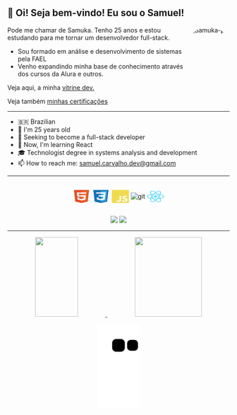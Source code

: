 ## 👋 Oi! Seja bem-vindo! Eu sou o Samuel!
<img align="right" alt="Samuka-pic" height="150" style="border-radius:50px;" src="https://github.com/SamuraiSamuka.png">Pode me chamar de Samuka. Tenho 25 anos e estou estudando para me tornar um desenvolvedor full-stack.

* Sou formado em análise e desenvolvimento de sistemas pela FAEL
* Venho expandindo minha base de conhecimento através dos cursos da Alura e outros.


<p>Veja aqui, a minha <a href ="https://cursos.alura.com.br/vitrinedev/sscarvalho123">vitrine dev.<a></p>
<p>Veja também <a href="https://cursos.alura.com.br/user/sscarvalho123/fullCertificate/5d7bf0dfe87467a27c33386e149d7ed9">minhas certificações</a></p>

<hr>

- 🇧🇷  Brazilian
- 👶 I'm 25 years old
- 👀 Seeking to become a full-stack developer
- 🌱 Now, I'm learning React
- 🎓 Technologist degree in systems analysis and development
- 📫 How to reach me: samuel.carvalho.dev@gmail.com

<hr>

<div align=center style="display:flex, justify-content:space-between"><br>
  <div>
    <img align="center" alt="HTML" height="30" width="40" src="https://raw.githubusercontent.com/devicons/devicon/master/icons/html5/html5-original.svg">
    <img align="center" alt="CSS" height="30" width="40" src="https://raw.githubusercontent.com/devicons/devicon/master/icons/css3/css3-original.svg">
    <img align="center" alt="Js" height="30" width="40" src="https://raw.githubusercontent.com/devicons/devicon/master/icons/javascript/javascript-plain.svg">
    <img align="center" alt="git" height="30" width="40" src="https://cdn.jsdelivr.net/gh/devicons/devicon/icons/git/git-original.svg" />
    <img align="center" alt="React" height="30" width="40" src="https://raw.githubusercontent.com/devicons/devicon/1119b9f84c0290e0f0b38982099a2bd027a48bf1/icons/react/react-original.svg">
  </div>
  
  ##
  
  <div>
    <a href = "mailto:samuel.carvalho.dev@gmail.com"><img src="https://img.shields.io/badge/-Gmail-%23333?style=for-the-badge&logo=gmail&logoColor=white" target="_blank"></a>
    <a href="https://www.linkedin.com/in/samuel-silva-de-carvalho" target="_blank"><img src="https://img.shields.io/badge/-LinkedIn-%230077B5?style=for-the-badge&logo=linkedin&logoColor=white" target="_blank"></a> 
  </div>
</div>

<hr>
  
<div align="center">
  <a href="https://github.com/SamuraiSamuka">
  <img height="180em" width="44%" src="https://github-readme-stats.vercel.app/api?username=samuraisamuka&show_icons=true&theme=codeSTACKr&include_all_commits=true&count_private=true"/>
  <img height="180em" width="55%" src="https://github-readme-stats.vercel.app/api/top-langs/?username=samuraisamuka&layout=compact&langs_count=7&theme=codeSTACKr"/>
</div>

<div align=center> 
  
  ![Snake animation](https://github.com/samuraisamuka/samuraisamuka/blob/output/github-contribution-grid-snake.svg)
 
</div>
